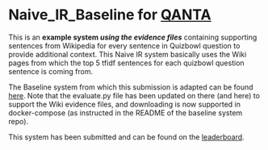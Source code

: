 # Naive_IR_Baseline for [QANTA](https://sites.google.com/view/qanta/home)

This is an **example system *using the evidence files*** containing supporting sentences from Wikipedia for every sentence in Quizbowl question to provide additional context. This Naive IR system basically uses the Wiki pages from which the top 5 tfidf sentences for each quizbowl question sentence is coming from.

The Baseline system from which this submission is adapted can be found [here](https://github.com/Pinafore/qanta-codalab). Note that the evaluate.py file has been updated on there (and here) to support the Wiki evidence files, and downloading is now supported in docker-compose (as instructed in the README of the baseline system repo).

This system has been submitted and can be found on the [leaderboard](https://pinafore.github.io/qanta-leaderboard/).
